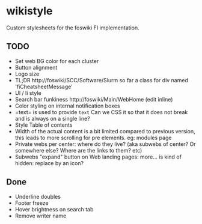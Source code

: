 # wikistyle
Custom stylesheets for the foswiki FI implementation. 

## TODO
- Set web BG color for each cluster
- Button alignment
- Logo size
- TL;DR http://foswiki/SCC/Software/Slurm so far a class for div named 'fiCheatsheetMessage'
- Ul / li style
- Search bar funkiness http://foswiki/Main/WebHome (edit inline)
- Color styling on internal notification boxes
- =text= is used to provide <code>text</code> Can we CSS it so that it does not break and is always on a single line?
- Style Table of contents
- Width of the actual content is a bit limited compared to previous version, this leads to more scrolling for pre elements. eg: modules page
- Private webs per center: where do they live? (aka subwebs of center? Or somewhere else? Where are the links to them? etc)
- Subwebs "expand" button on Web landing pages: more... is kind of hidden: replace by an icon?

## Done
- Underline doubles
- Footer freeze
- Hover brightness on search tab
- Remove writer name
